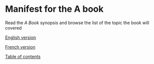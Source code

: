 # Manifest for the A book

Read the *A Book* synopsis and browse the list of the topic the book will covered

[English version](/manifest-en.md)

[French version](/manifest-fr.md)

[Table of contents](/toc.md)

